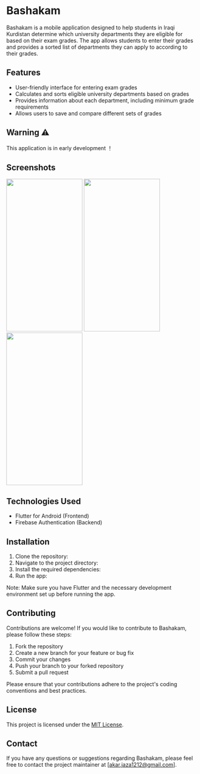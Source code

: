# Bashakam

Bashakam is a mobile application designed to help students in Iraqi Kurdistan determine which university departments they are eligible for based on their exam grades. The app allows students to enter their grades and provides a sorted list of departments they can apply to according to their grades.

## Features

- User-friendly interface for entering exam grades
- Calculates and sorts eligible university departments based on grades
- Provides information about each department, including minimum grade requirements
- Allows users to save and compare different sets of grades

## Warning ⚠️
This application is in early development ！

## Screenshots
<img src="https://github.com/akar-jaza/bashakam/assets/64991287/1d114501-de5f-4bf0-a6d3-5977f66f878f" width="200" height="400" />
<img src="https://github.com/akar-jaza/bashakam/assets/64991287/42acaba6-b80b-444a-ba5b-c8001ea938bb" width="200" height="400" />
<img src="https://github.com/akar-jaza/bashakam/assets/64991287/50058993-8459-43e6-9020-4d6c05e50428" width="200" height="400" />


## Technologies Used

- Flutter for Android (Frontend)
- Firebase Authentication (Backend)

## Installation
1. Clone the repository:
2. Navigate to the project directory:
3. Install the required dependencies:
4. Run the app:


Note: Make sure you have Flutter and the necessary development environment set up before running the app.

## Contributing

Contributions are welcome! If you would like to contribute to Bashakam, please follow these steps:

1. Fork the repository
2. Create a new branch for your feature or bug fix
3. Commit your changes
4. Push your branch to your forked repository
5. Submit a pull request

Please ensure that your contributions adhere to the project's coding conventions and best practices.

## License

This project is licensed under the [MIT License](LICENSE).

## Contact

If you have any questions or suggestions regarding Bashakam, please feel free to contact the project maintainer at [akar.jaza1212@gmail.com].




